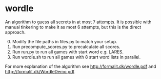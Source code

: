 # wordle
An algorithm to guess all secrets in at most 7 attempts.
It is possible with manual tinkering to make it as most 6 attempts, but this is the direct approach.

0. Modify the file paths in files.py to match your setup.
1. Run precompute_scores.py to precalculate all scores.
2. Run run.py to run all games with start word e.g. LARES.
3. Run wordle.sh to run all games with 8 start word lists in parallel.

For more explanation of the algorithm see http://formalit.dk/wordle.pdf and http://formalit.dk/WordleDemo.pdf.